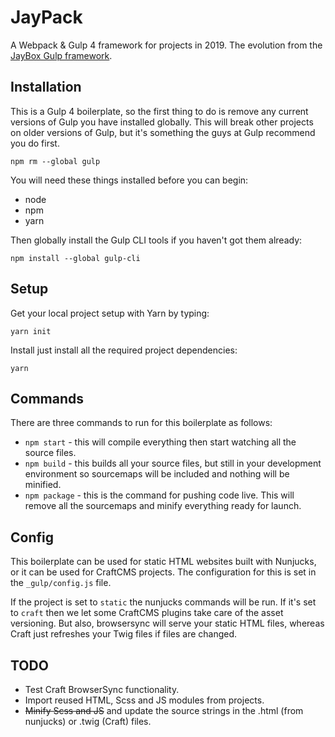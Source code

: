 # JayPack

A Webpack & Gulp 4 framework for projects in 2019. The evolution from the [JayBox Gulp framework](https://github.com/JayBox325/jaybox).


## Installation

This is a Gulp 4 boilerplate, so the first thing to do is remove any current versions of Gulp you have installed globally. This will break other projects on older versions of Gulp, but it's something the guys at Gulp recommend you do first.

```
npm rm --global gulp
```

You will need these things installed before you can begin:

* node
* npm
* yarn

Then globally install the Gulp CLI tools if you haven't got them already:

```
npm install --global gulp-cli
```

## Setup

Get your local project setup with Yarn by typing:

```
yarn init
```

Install just install all the required project dependencies:

```
yarn
```


## Commands

There are three commands to run for this boilerplate as follows:

* `npm start` - this will compile everything then start watching all the source files.
* `npm build` - this builds all your source files, but still in your development environment so sourcemaps will be included and nothing will be minified.
* `npm package` - this is the command for pushing code live. This will remove all the sourcemaps and minify everything ready for launch.


## Config

This boilerplate can be used for static HTML websites built with Nunjucks, or it can be used for CraftCMS projects. The configuration for this is set in the `_gulp/config.js` file.

If the project is set to `static` the nunjucks commands will be run. If it's set to `craft` then we let some CraftCMS plugins take care of the asset versioning. But also, browsersync will serve your static HTML files, whereas Craft just refreshes your Twig files if files are changed.

## TODO

* Test Craft BrowserSync functionality.
* Import reused HTML, Scss and JS modules from projects.
* ~~Minify Scss and JS~~ and update the source strings in the .html (from nunjucks) or .twig (Craft) files.